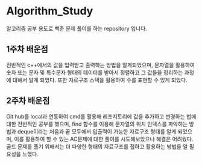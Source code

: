# Algorithm_Study
알고리즘 공부 용도로 백준 문제 풀이를 하는 repository 입니다.

## 1주차 배운점

전반적인 c++에서의 값을 입력받고 출력하는 방법을 알게되었으며, 문자열을 활용하여 숫자 또는 문자 및 특수문자 형태의 데이터를 받아서 정렬하고 그 값들을 정리하는 과정에 대해서 알게 되었다.
또한 자료구조 스택을 활용하여 수를 표현할 수 있게 되었다.



## 2주차 배운점

Git hub를 local과 연동하여 cmd를 활용해 레포지토리에 값을 추가하고 변경하는 법에 대한 전반적인 공부를 했으며, find 함수를 이용해 문자열의 위치 인덱스를 파악하는 방법과 deque이라는 처음과 끝 모두에서 입출력이 가능한 자료구조 형태를 알게 되었으며, 이를 활용하여 할 수 있는 AC문제에 대한 풀이를 시도해보았으나 해결은 어려웠다. 골드 문제를 풀기 위해서는 더 다양한 형태의 자료구조를 접하고 활용하는 방법을 알 필요성을 느꼈다.